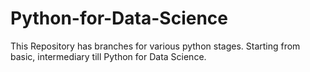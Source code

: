 # Python-for-Data-Science

This Repository has branches for various python stages. Starting from basic, intermediary till Python for Data Science.
